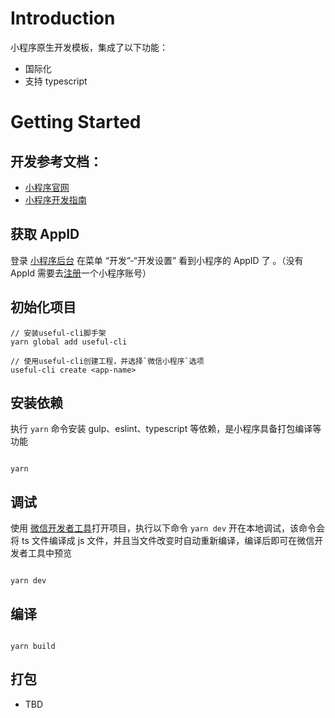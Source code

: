 # Introduction

小程序原生开发模板，集成了以下功能：

-   国际化
-   支持 typescript

# Getting Started

## 开发参考文档：

-   [小程序官网](https://developers.weixin.qq.com/miniprogram/dev/framework/quickstart/getstart.html)
-   [小程序开发指南](https://developers.weixin.qq.com/ebook?action=get_post_info&docid=0008aeea9a8978ab0086a685851c0a)

## 获取 AppID

登录 [小程序后台](https://mp.weixin.qq.com/) 在菜单 “开发”-“开发设置” 看到小程序的 AppID 了 。（没有 AppId 需要去[注册](https://mp.weixin.qq.com/wxopen/waregister?action=step1)一个小程序账号）

## 初始化项目

```
// 安装useful-cli脚手架
yarn global add useful-cli

// 使用useful-cli创建工程，并选择`微信小程序`选项
useful-cli create <app-name>

```

## 安装依赖

执行 `yarn` 命令安装 gulp、eslint、typescript 等依赖，是小程序具备打包编译等功能

```

yarn

```

## 调试

使用 [微信开发者工具](https://developers.weixin.qq.com/miniprogram/dev/devtools/download.html)打开项目，执行以下命令 `yarn dev` 开在本地调试，该命令会将 ts 文件编译成 js 文件，并且当文件改变时自动重新编译，编译后即可在微信开发者工具中预览

```

yarn dev

```

## 编译

```

yarn build

```

## 打包

-   TBD
